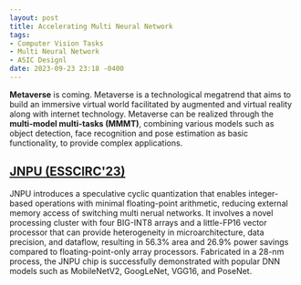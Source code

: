 ```yaml
---
layout: post
title: Accelerating Multi Neural Network
tags:
- Computer Vision Tasks
- Multi Neural Network
- ASIC Designl
date: 2023-09-23 23:18 -0400
---
```


__Metaverse__ is coming. Metaverse is a technological megatrend that aims to build an immersive virtual world facilitated by augmented and virtual reality along with internet technology. Metaverse can be realized through the  __multi-model multi-tasks (MMMT)__, combining various models such as object detection, face recognition and pose estimation as basic functionality, to provide complex applications. 

## [JNPU (ESSCIRC'23)]()
JNPU introduces a speculative cyclic quantization that enables integer-based operations with minimal floating-point arithmetic, reducing external memory access of switching multi nerual networks. It involves a novel processing cluster with four BIG-INT8 arrays and a little-FP16 vector processor that can provide heterogeneity in microarchitecture, data precision, and dataflow, resulting in 56.3% area and 26.9% power savings compared to floating-point-only array processors. Fabricated in a 28-nm process, the JNPU chip is successfully demonstrated with popular DNN models such as MobileNetV2, GoogLeNet, VGG16, and PoseNet.